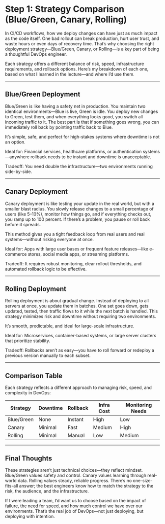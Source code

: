 # Step 1: Strategy Comparison (Blue/Green, Canary, Rolling)

In CI/CD workflows, how we deploy changes can have just as much impact as the code itself. One bad rollout can break production, hurt user trust, and waste hours or even days of recovery time. That’s why choosing the right deployment strategy—Blue/Green, Canary, or Rolling—is a key part of being a thoughtful DevOps engineer.

Each strategy offers a different balance of risk, speed, infrastructure requirements, and rollback options. Here’s my breakdown of each one, based on what I learned in the lecture—and where I’d use them.

---

## Blue/Green Deployment

Blue/Green is like having a safety net in production. You maintain two identical environments—Blue is live, Green is idle. You deploy new changes to Green, test them, and when everything looks good, you switch all incoming traffic to it. The best part is that if something goes wrong, you can immediately roll back by pointing traffic back to Blue.

It’s simple, safe, and perfect for high-stakes systems where downtime is not an option.

Ideal for: Financial services, healthcare platforms, or authentication systems—anywhere rollback needs to be instant and downtime is unacceptable.

Tradeoff: You need double the infrastructure—two environments running side-by-side.

---

## Canary Deployment

Canary deployment is like testing your update in the real world, but with a smaller blast radius. You slowly release changes to a small percentage of users (like 5–10%), monitor how things go, and if everything checks out, you ramp up to 100 percent. If there’s a problem, you pause or roll back before it spreads.

This method gives you a tight feedback loop from real users and real systems—without risking everyone at once.

Ideal for: Apps with large user bases or frequent feature releases—like e-commerce stores, social media apps, or streaming platforms.

Tradeoff: It requires robust monitoring, clear rollout thresholds, and automated rollback logic to be effective.

---

## Rolling Deployment

Rolling deployment is about gradual change. Instead of deploying to all servers at once, you update them in batches. One set goes down, gets updated, tested, then traffic flows to it while the next batch is handled. This strategy minimizes risk and downtime without requiring two environments.

It’s smooth, predictable, and ideal for large-scale infrastructure.

Ideal for: Microservices, container-based systems, or large server clusters that prioritize stability.

Tradeoff: Rollbacks aren’t as easy—you have to roll forward or redeploy a previous version manually to each subset.

---

## Comparison Table

Each strategy reflects a different approach to managing risk, speed, and complexity in DevOps:

| Strategy       | Downtime | Rollback | Infra Cost | Monitoring Needs |
|----------------|----------|----------|------------|------------------|
| Blue/Green     | None     | Instant  | High       | Low              |
| Canary         | Minimal  | Fast     | Medium     | High             |
| Rolling        | Minimal  | Manual   | Low        | Medium           |

---

## Final Thoughts

These strategies aren’t just technical choices—they reflect mindset. Blue/Green values safety and control. Canary values learning through real-world data. Rolling values steady, reliable progress. There’s no one-size-fits-all answer; the best engineers know how to match the strategy to the risk, the audience, and the infrastructure.

If I were leading a team, I’d want us to choose based on the impact of failure, the need for speed, and how much control we have over our environments. That’s the real job of DevOps—not just deploying, but deploying with intention.
